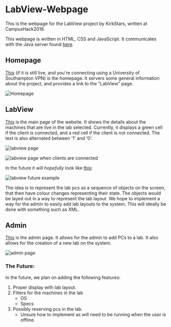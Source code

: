 # LabView-Webpage
This is the webpage for the LabView project by KirkStars, written at CampusHack2018.

This webpage is written in HTML, CSS and JavaScript. It communicates with the Java server found [here](https://github.com/BreD1810/LabView-Server).

## Homepage
[This](http://labview.me/) (if it is still live, and you're connecting using a University of Southampton VPN) is the homepage. It servers some general information about the project, and provides a link to the "LabView" page.

![Homepage](https://i.imgur.com/SRVGzn4.png)

## LabView
[This](http://labview.me/labview) is the main page of the website. It shows the details about the machines that are live in the lab selected. Currently, it displays a green cell if the client is connected, and a red cell if the client is not connected. The text is also alternated between '1' and '0'.

![labview page](https://i.imgur.com/FFrsdpd.png)

![labview page when clients are connected](https://i.imgur.com/LiNfUIH.png)

In the future it will *hopefully* look like [this](http://labview.me/tableexample):

![labview future example](https://i.imgur.com/Z3EFQb3.png)

The idea is to represent the lab pcs as a sequence of objects on the screen, that then have colour changes representing their state. The objects would be layed out in a way to represent the lab layout. We hope to implement a way for the admin to easily add lab layouts to the system. This will ideally be done with something such as XML.

## Admin
[This](http://labview.me/admin) is the admin page. It allows for the admin to add PCs to a lab. It also allows for the creation of a new lab on the system.

![admin page](https://i.imgur.com/7I7lKVK.png)

### The Future:
In the future, we plan on adding the following features:
1. Proper display with lab layout.
2. Filters for the machines in the lab
	* OS
	* Specs
3. Possibly reserving pcs in the lab.
	* Unsure how to implement as will need to be running when the user is offline.
